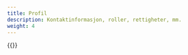 ```yaml
---
title: Profil
description: Kontaktinformasjon, roller, rettigheter, mm.
weight: 4
---
```


{{<children description="true" depth="1">}}